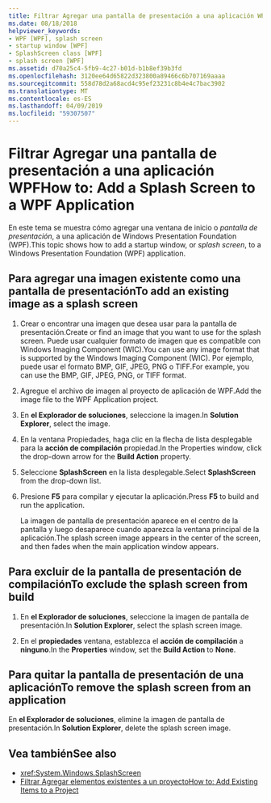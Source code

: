 ```yaml
---
title: Filtrar Agregar una pantalla de presentación a una aplicación WPF
ms.date: 08/18/2018
helpviewer_keywords:
- WPF [WPF], splash screen
- startup window [WPF]
- SplashScreen class [WPF]
- splash screen [WPF]
ms.assetid: d70a25c4-5fb9-4c27-b01d-b1b8ef39b3fd
ms.openlocfilehash: 3120ee64d65822d323800a89466c6b707169aaaa
ms.sourcegitcommit: 558d78d2a68acd4c95ef23231c8b4e4c7bac3902
ms.translationtype: MT
ms.contentlocale: es-ES
ms.lasthandoff: 04/09/2019
ms.locfileid: "59307507"
---
```

# <a name="how-to-add-a-splash-screen-to-a-wpf-application"></a><span data-ttu-id="225e6-102">Filtrar Agregar una pantalla de presentación a una aplicación WPF</span><span class="sxs-lookup"><span data-stu-id="225e6-102">How to: Add a Splash Screen to a WPF Application</span></span>

<span data-ttu-id="225e6-103">En este tema se muestra cómo agregar una ventana de inicio o *pantalla de presentación*, a una aplicación de Windows Presentation Foundation (WPF).</span><span class="sxs-lookup"><span data-stu-id="225e6-103">This topic shows how to add a startup window, or *splash screen*, to a Windows Presentation Foundation (WPF) application.</span></span>

## <a name="to-add-an-existing-image-as-a-splash-screen"></a><span data-ttu-id="225e6-104">Para agregar una imagen existente como una pantalla de presentación</span><span class="sxs-lookup"><span data-stu-id="225e6-104">To add an existing image as a splash screen</span></span>

1. <span data-ttu-id="225e6-105">Crear o encontrar una imagen que desea usar para la pantalla de presentación.</span><span class="sxs-lookup"><span data-stu-id="225e6-105">Create or find an image that you want to use for the splash screen.</span></span> <span data-ttu-id="225e6-106">Puede usar cualquier formato de imagen que es compatible con Windows Imaging Component (WIC).</span><span class="sxs-lookup"><span data-stu-id="225e6-106">You can use any image format that is supported by the Windows Imaging Component (WIC).</span></span> <span data-ttu-id="225e6-107">Por ejemplo, puede usar el formato BMP, GIF, JPEG, PNG o TIFF.</span><span class="sxs-lookup"><span data-stu-id="225e6-107">For example, you can use the BMP, GIF, JPEG, PNG, or TIFF format.</span></span>

2. <span data-ttu-id="225e6-108">Agregue el archivo de imagen al proyecto de aplicación de WPF.</span><span class="sxs-lookup"><span data-stu-id="225e6-108">Add the image file to the WPF Application project.</span></span>

3. <span data-ttu-id="225e6-109">En **el Explorador de soluciones**, seleccione la imagen.</span><span class="sxs-lookup"><span data-stu-id="225e6-109">In **Solution Explorer**, select the image.</span></span>

4. <span data-ttu-id="225e6-110">En la ventana Propiedades, haga clic en la flecha de lista desplegable para la **acción de compilación** propiedad.</span><span class="sxs-lookup"><span data-stu-id="225e6-110">In the Properties window, click the drop-down arrow for the **Build Action** property.</span></span>

5. <span data-ttu-id="225e6-111">Seleccione **SplashScreen** en la lista desplegable.</span><span class="sxs-lookup"><span data-stu-id="225e6-111">Select **SplashScreen** from the drop-down list.</span></span>

6. <span data-ttu-id="225e6-112">Presione **F5** para compilar y ejecutar la aplicación.</span><span class="sxs-lookup"><span data-stu-id="225e6-112">Press **F5** to build and run the application.</span></span>

     <span data-ttu-id="225e6-113">La imagen de pantalla de presentación aparece en el centro de la pantalla y luego desaparece cuando aparezca la ventana principal de la aplicación.</span><span class="sxs-lookup"><span data-stu-id="225e6-113">The splash screen image appears in the center of the screen, and then fades when the main application window appears.</span></span>

## <a name="to-exclude-the-splash-screen-from-build"></a><span data-ttu-id="225e6-114">Para excluir de la pantalla de presentación de compilación</span><span class="sxs-lookup"><span data-stu-id="225e6-114">To exclude the splash screen from build</span></span>

1. <span data-ttu-id="225e6-115">En **el Explorador de soluciones**, seleccione la imagen de pantalla de presentación.</span><span class="sxs-lookup"><span data-stu-id="225e6-115">In **Solution Explorer**, select the splash screen image.</span></span>

2. <span data-ttu-id="225e6-116">En el **propiedades** ventana, establezca el **acción de compilación** a **ninguno**.</span><span class="sxs-lookup"><span data-stu-id="225e6-116">In the **Properties** window, set the **Build Action** to **None**.</span></span>

## <a name="to-remove-the-splash-screen-from-an-application"></a><span data-ttu-id="225e6-117">Para quitar la pantalla de presentación de una aplicación</span><span class="sxs-lookup"><span data-stu-id="225e6-117">To remove the splash screen from an application</span></span>

<span data-ttu-id="225e6-118">En **el Explorador de soluciones**, elimine la imagen de pantalla de presentación.</span><span class="sxs-lookup"><span data-stu-id="225e6-118">In **Solution Explorer**, delete the splash screen image.</span></span>

## <a name="see-also"></a><span data-ttu-id="225e6-119">Vea también</span><span class="sxs-lookup"><span data-stu-id="225e6-119">See also</span></span>

- <xref:System.Windows.SplashScreen>
- [<span data-ttu-id="225e6-120">Filtrar Agregar elementos existentes a un proyecto</span><span class="sxs-lookup"><span data-stu-id="225e6-120">How to: Add Existing Items to a Project</span></span>](https://docs.microsoft.com/previous-versions/visualstudio/visual-studio-2010/9f4t9t92(v=vs.100))
